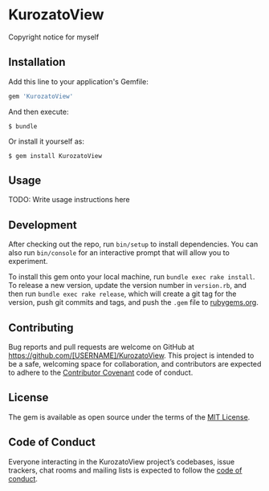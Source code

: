 # KurozatoView

Copyright notice for myself

## Installation

Add this line to your application's Gemfile:

```ruby
gem 'KurozatoView'
```

And then execute:

    $ bundle

Or install it yourself as:

    $ gem install KurozatoView

## Usage

TODO: Write usage instructions here

## Development

After checking out the repo, run `bin/setup` to install dependencies. You can also run `bin/console` for an interactive prompt that will allow you to experiment.

To install this gem onto your local machine, run `bundle exec rake install`. To release a new version, update the version number in `version.rb`, and then run `bundle exec rake release`, which will create a git tag for the version, push git commits and tags, and push the `.gem` file to [rubygems.org](https://rubygems.org).

## Contributing

Bug reports and pull requests are welcome on GitHub at https://github.com/[USERNAME]/KurozatoView. This project is intended to be a safe, welcoming space for collaboration, and contributors are expected to adhere to the [Contributor Covenant](http://contributor-covenant.org) code of conduct.

## License

The gem is available as open source under the terms of the [MIT License](https://opensource.org/licenses/MIT).

## Code of Conduct

Everyone interacting in the KurozatoView project’s codebases, issue trackers, chat rooms and mailing lists is expected to follow the [code of conduct](https://github.com/[USERNAME]/KurozatoView/blob/master/CODE_OF_CONDUCT.md).
